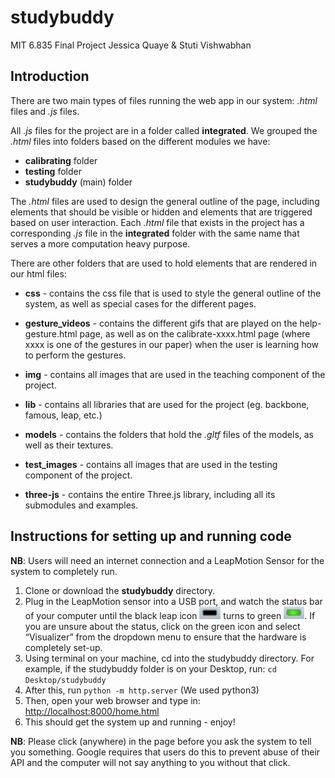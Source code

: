 # studybuddy
MIT 6.835 Final Project
Jessica Quaye & Stuti Vishwabhan

## Introduction
There are two main types of files running the web app in our system: *.html* files and *.js* files. 

All *.js* files for the project are in a folder called **integrated**. 
We grouped the *.html* files into folders based on the different modules we have:  
- **calibrating** folder
- **testing** folder
- **studybuddy** (main) folder

The *.html* files are used to design the general outline of the page, including elements that should be visible or hidden and elements that are triggered based on user interaction. Each *.html* file that exists in the project has a corresponding *.js* file in the **integrated** folder with the same name that serves a more computation heavy purpose. 

There are other folders that are used to hold elements that are rendered in our html files: 
- **css** - contains the css file that is used to style the general outline of the system, as well as special cases for the different pages. 

- **gesture_videos** - contains the different gifs that are played on the help-gesture.html page, as well as on the calibrate-xxxx.html page (where xxxx is one of the gestures in our paper) when the user is learning how to perform the gestures. 

- **img** - contains all images that are used in the teaching component of the project. 

- **lib** - contains all libraries that are used for the project (eg. backbone, famous, leap, etc.) 

- **models** - contains the folders that hold the *.gltf* files of the models, as well as their textures.  

- **test_images** - contains all images that are used in the testing component of the project. 		

- **three-js**  - contains the entire Three.js library, including all its submodules and examples. 

## Instructions for setting up and running code
**NB**: Users will need an internet connection and a LeapMotion Sensor for the system to completely run.
 
1. Clone or download the **studybuddy** directory.
2. Plug in the LeapMotion sensor into a USB port, and watch the status bar of your computer until the black leap icon ![alt text](img/normalLeap.png) turns to green ![alt text](img/connectedLeap.png). If you are unsure about the status, click on the green icon and select “Visualizer” from the dropdown menu to ensure that the hardware is completely set-up.
3. Using terminal on your machine, cd into the studybuddy directory. For example, if the studybuddy folder is on your Desktop, run:
	`cd Desktop/studybuddy`
4. After this, run `python -m http.server` (We used python3)
5. Then, open your web browser and type in:
	[http://localhost:8000/home.html](http://localhost:8000/home.html)
6. This should get the system up and running - enjoy! 


**NB**: Please click (anywhere) in the page before you ask the system to tell you something. Google requires that users do this to prevent abuse of their API and the computer will not say anything to you without that click.
